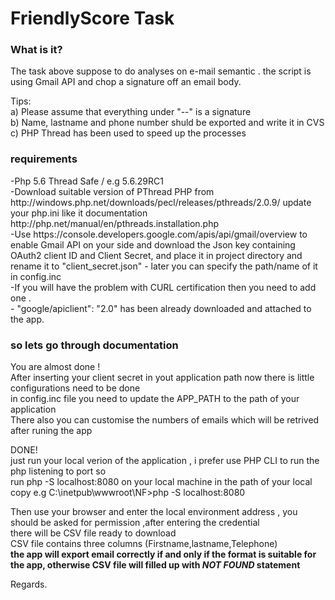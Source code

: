 # FriendlyScore Task
<h3> What is it? </h3>
The task above suppose to do analyses on e-mail semantic . the script is using Gmail API and chop a signature off an email body. <br/>

Tips:<br/>
a) Please assume that everything under "--" is a signature<br/>
b) Name, lastname and phone number shuld be exported and write it in CVS<br/>
c) PHP Thread has been used to speed up the processes <br/>

<h3> requirements </h3>
-Php 5.6 Thread Safe / e.g 5.6.29RC1<br/>
-Download suitable version of PThread PHP from http://windows.php.net/downloads/pecl/releases/pthreads/2.0.9/ update your php.ini like it documentation http://php.net/manual/en/pthreads.installation.php<br/>
-Use https://console.developers.google.com/apis/api/gmail/overview to enable Gmail API on your side and download the Json key containing OAuth2 client ID and Client Secret, and place it in project directory and rename it to "client_secret.json" - later you can specify the path/name of it in config.inc <br/>
-If you will have the problem with CURL certification then you need to add one .<br/>
- "google/apiclient": "2.0" has been already downloaded and attached to the app. </b>

<h3> so lets go through documentation </h3>

You are almost done !<br/>
After inserting your client secret in yout application path now there is little configurations need to be done<br/>
in config.inc file you need to update the APP_PATH to the path of your application<br/>
There also you can customise the numbers of emails which will be retrived after runing the app<br/>

DONE!<br/>
just run your local verion of the application , i prefer use PHP CLI to run the php listening to port so<br/>
run php -S localhost:8080 on your local machine in the path of your local copy e.g C:\inetpub\wwwroot\NF>php -S localhost:8080<br/>

Then use your browser and enter the local environment address , you should be asked for permission ,after entering the credential<br/> there will be CSV file ready to download <br/>
CSV file contains three columns (Firstname,lastname,Telephone)<br/>
<b>the app will export email correctly if and only if the format is suitable for the app, otherwise CSV file will filled up with <i>NOT FOUND</i> statement</b>


Regards.




